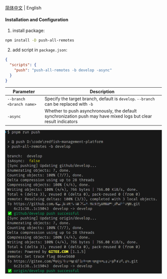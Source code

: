 [简体中文](/README_CN.md) | English

#### Installation and Configuration

1. install package:
```bash
npm install -D push-all-remotes
```

2. add script in `package.json`:
```json
{
  "scripts": {
    "push": "push-all-remotes -b develop -async"
  }
}
```

| Parameter | Description |
| --- | --- |
| `--branch <branch name>` | Specify the target branch, default is `develop`. `--branch` can be replaced with `-b` |
| `-async` | Whether to push asynchronously, the default synchronization push may have mixed logs but clear result indicators |

![push-successful.png](./assets/push-successful.png)
